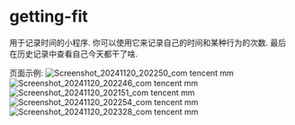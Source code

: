 # getting-fit
用于记录时间的小程序.
你可以使用它来记录自己的时间和某种行为的次数.
最后在历史记录中查看自己今天都干了啥.

页面示例:
![Screenshot_20241120_202250_com tencent mm](https://github.com/user-attachments/assets/8bc43852-98ec-4985-83ee-a9f43c9f3871)
![Screenshot_20241120_202246_com tencent mm](https://github.com/user-attachments/assets/221d5918-af51-4964-8111-25f61db6b762)
![Screenshot_20241120_202151_com tencent mm](https://github.com/user-attachments/assets/a89edd52-c563-44d1-a240-db449c336bff)
![Screenshot_20241120_202254_com tencent mm](https://github.com/user-attachments/assets/77474f92-c7f1-488e-b333-600e57493eb8)
![Screenshot_20241120_202328_com tencent mm](https://github.com/user-attachments/assets/d04e95f3-aa96-4dca-aa11-bc0ce4439137)